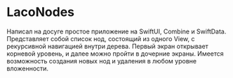# LacoNodes

Написал на досуге простое приложение на SwiftUI, Combine и SwiftData. Представляет собой список нод, состоящий из одного View, с рекурсивной навигацией внутри дерева. Первый экран открывает корневой уровень, и далее можно пройти в дочерние экраны. Имеется возможность создания новых нод и удаления в любом уровне вложенности.
